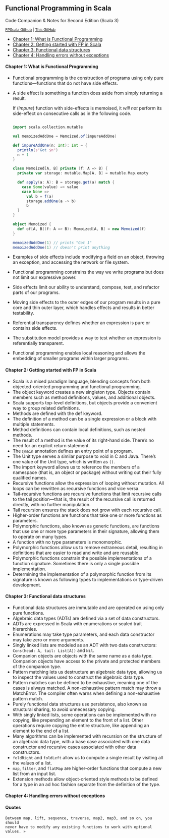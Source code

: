 Functional Programming in Scala
---
Code Companion & Notes for Second Edition (Scala 3)

<sub>[FPScala Github](https://github.com/fpinscala/fpinscala) | [This GitHub](https://github.com/mtavkhelidze/fps-code)</sub>

<span id="toc"></span>

* [Chapter 1: What is Functional Programming](#chapter-1-what-is-functional-programming)
* [Chapter 2: Getting started with FP in Scala](#chapter-2-getting-started-with-fp-in-scala)
* [Chapter 3: Functional data structures](#chapter-3-functional-data-structures)
* [Chapter 4: Handling errors without exceptions](#chapter-4-handling-errors-without-exceptions)

#### Chapter 1: What is Functional Programming


- Functional programming is the construction of programs using
  only pure functions—functions that do not have side effects.
- A side effect is something a function
  does aside from simply returning a result.

  If (_impure_) function with side-effects is memoised, it _will not_
  perform its side-effect on consecutive calls as in the following code.

  ```scala
  
  import scala.collection.mutable
  
  val memoizedAddOne = Memoized.of(impureAddOne)
  
  def impureAddOne(n: Int): Int = {
    println(s"Got $n")
    n + 1
  }
  
  class Memoized[A, B] private (f: A => B) {
    private var storage: mutable.Map[A, B] = mutable.Map.empty
  
    def apply(a: A): B = storage.get(a) match {
      case Some(value) => value
      case None =>
        val b = f(a)
        storage.addOne(a -> b)
        b
    }
  }
  
  object Memoized {
    def of[A, B](f: A => B): Memoized[A, B] = new Memoized(f)
  }
  
  memoizedAddOne(1) // prints "Got 1"
  memoizedAddOne(1) // doesn't print anything 
  ```

- Examples of side effects include modifying a field on an object,
  throwing an exception, and accessing the network or file system.
- Functional programming constrains the way we write
  programs but does not limit our expressive power.
- Side effects limit our ability to understand,
  compose, test, and refactor parts of our programs.
- Moving side effects to the outer edges of our program results in a pure core
  and thin outer layer, which handles effects and results in better testability.
- Referential transparency defines whether an
  expression is pure or contains side effects.
- The substitution model provides a way to test
  whether an expression is referentially transparent.
- Functional programming enables local reasoning and allows
  the embedding of smaller programs within larger programs.

#### Chapter 2: Getting started with FP in Scala

- Scala is a mixed paradigm language, blending concepts from
  both objected-oriented programming and functional programming.
- The object keyword creates a new singleton type. Objects contain
  members such as method definitions, values, and additional objects.
- Scala supports top-level definitions, but objects
  provide a convenient way to group related definitions.
- Methods are defined with the def keyword.
- The definition of a method can be a single
  expression or a block with multiple statements.
- Method definitions can contain local definitions, such as nested methods.
- The result of a method is the value of its right-hand
  side. There’s no need for an explicit return statement.
- The `@main` annotation defines an entry point of a program.
- The Unit type serves a similar purpose to void in C and Java.
  There’s one value of the Unit type, which is written as `()`.
- The import keyword allows us to reference the members of a namespace (that
  is, an object or package) without writing out their fully qualified names.
- Recursive functions allow the expression of looping without mutation.
  All loops can be rewritten as recursive functions and vice versa.
- Tail-recursive functions are recursive functions that limit
  recursive calls to the tail position—that is, the result of the
  recursive call is returned directly, with no further manipulation.
- Tail recursion ensures the stack does not grow with each recursive call.
- Higher-order functions are functions that
  take one or more functions as parameters.
- Polymorphic functions, also known as generic functions,
  are functions that use one or more type parameters in
  their signature, allowing them to operate on many types.
- A function with no type parameters is monomorphic.
- Polymorphic functions allow us to remove extraneous detail, resulting
  in definitions that are easier to read and write and are reusable.
- Polymorphic functions constrain the possible implementations of a function
  signature. Sometimes there is only a single possible implementation.
- Determining the implementation of a polymorphic function from its signature
  is known as following types to implementations or type-driven development.

#### Chapter 3: Functional data structures

- Functional data structures are immutable and
  are operated on using only pure functions.
- Algebraic data types (ADTs) are defined via a set of data constructors.
- ADTs are expressed in Scala with enumerations or sealed trait hierarchies.
- Enumerations may take type parameters, and each
  data constructor may take zero or more arguments.
- Singly linked lists are modeled as an ADT with two data
  constructors: `Cons(head: A, tail: List[A])` and `Nil`.
- Companion objects are objects with the same name as
  a data type. Companion objects have access to the
  private and protected members of the companion type.
- Pattern matching lets us destructure an algebraic data type, allowing
  us to inspect the values used to construct the algebraic data type.
- Pattern matches can be defined to be exhaustive, meaning one of the cases
  is always matched. A non-exhaustive pattern match may throw a MatchError.
  The compiler often warns when defining a non-exhaustive pattern match.
- Purely functional data structures use persistence, also
  known as structural sharing, to avoid unnecessary copying.
- With singly linked lists, some operations can be implemented with no copying,
  like prepending an element to the front of a list. Other operations require
  copying the entire structure, like appending an element to the end of a list.
- Many algorithms can be implemented with recursion on the structure
  of an algebraic data type, with a base case associated with one data
  constructor and recursive cases associated with other data constructors.
- `foldRight` and `foldLeft` allow us to compute a
  single result by visiting all the values of a list.
- `map`, `filter`, and `flatMap` are higher-order
  functions that compute a new list from an input list.
- Extension methods allow object-oriented style methods to be defined for
  a type in an ad hoc fashion separate from the definition of the type.

#### Chapter 4: Handling errors without exceptions

  #### Quotes

    Between map, lift, sequence, traverse, map2, map3, and so on, you should
    never have to modify any existing functions to work with optional values. »
